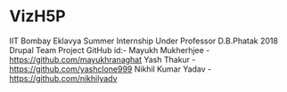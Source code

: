 # VizH5P
IIT Bombay Eklavya Summer Internship Under Professor D.B.Phatak 2018 Drupal Team Project
GitHub id:-
Mayukh Mukherhjee - https://github.com/mayukhranaghat
Yash Thakur - https://github.com/yashclone999
Nikhil Kumar Yadav - https://github.com/nikhilyadv
